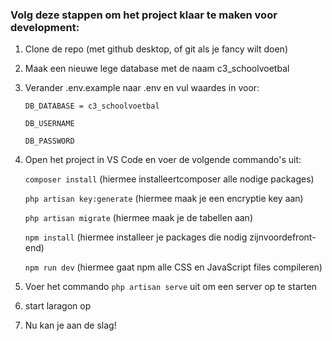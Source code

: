 ### Volg deze stappen om het project klaar te maken voor development:
1. Clone de repo (met github desktop, of git als je fancy wilt doen)
2. Maak een nieuwe lege database met de naam c3_schoolvoetbal
3. Verander .env.example naar .env en vul waardes in voor:

    `DB_DATABASE = c3_schoolvoetbal`

    `DB_USERNAME`

    `DB_PASSWORD`

4. Open het project in VS Code en voer de volgende commando's uit:

    `composer install` (hiermee installeertcomposer alle nodige packages)

    `php artisan key:generate` (hiermee maak je een encryptie key aan)

    `php artisan migrate` (hiermee maak je de tabellen aan)

    `npm install` (hiermee installeer je packages die nodig zijnvoordefront-end)

    `npm run dev` (hiermee gaat npm alle CSS en JavaScript files compileren)

5. Voer het commando `php artisan serve` uit om een server op te starten
6. start laragon op
7. Nu kan je aan de slag!
